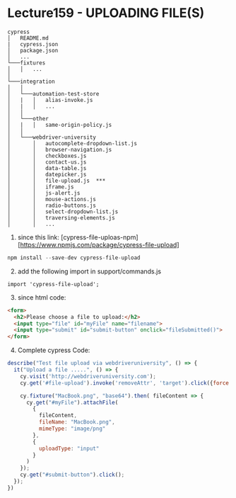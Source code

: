 # Lecture159 - UPLOADING FILE(S)

```
cypress
│   README.md
|   cypress.json
│   package.json    
│   ...
└───fixtures
│   │   ...
│   
└───integration 
│   │   
│   └───automation-test-store
│   |   │   alias-invoke.js
│   |   │   ...
│   │   
│   └───other
│   |   │   same-origin-policy.js
│   │ 
│   └───webdriver-university
│       │   autocomplete-dropdown-list.js  
│       │   browser-navigation.js  
│       │   checkboxes.js
│       │   contact-us.js
│       │   data-table.js
│       │   datepicker.js
│       │   file-upload.js  ***
│       │   iframe.js  
│       │   js-alert.js
│       │   mouse-actions.js 
│       │   radio-buttons.js
│       │   select-dropdown-list.js
│       │   traversing-elements.js
│       │   ...
```
1. since this link:
[cypress-file-uploas-npm][https://www.npmjs.com/package/cypress-file-upload]
```javascript
npm install --save-dev cypress-file-upload
```

2. add the following import in support/commands.js
```
import 'cypress-file-upload';
```

3. since html code:
```html
<form>
  <h2>Please choose a file to upload:</h2>
  <input type="file" id="myFile" name="filename">
  <input type="submit" id="submit-button" onclick="fileSubmitted()">
</form>
```

4. Complete cypress Code:
```javascript
describe("Test file upload via webdriveruniversity", () => {
  it("Upload a file .....", () => {
    cy.visit('http://webdriveruniversity.com');
    cy.get('#file-upload').invoke('removeAttr', 'target').click({force:true});

    cy.fixture("MacBook.png", "base64").then( fileContent => {
      cy.get("#myFile").attachFile(
        {
          fileContent,
          fileName: "MacBook.png",
          mimeType: "image/png"
        },
        {
          uploadType: "input" 
        }
      )
    });
    cy.get("#submit-button").click();
  });
})
```